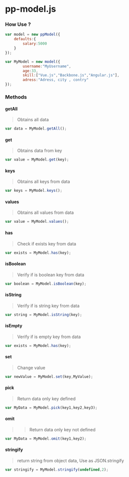 # pp-model.js

### How Use ?

```javascript
var model = new ppModel({
	defaults:{
		salary:5000
	}
});

var MyModel = new model({
		username:"MyUsername",
		age:33,
		skill:["Vue.js","Backbone.js","Angular.js"],
		adress:"Adress, city , contry"
});
```

### Methods

#### getAll
>  Obtains all data

```javascript
var data = MyModel.getAll();
```

#### get
>  Obtains data from key

```javascript
var value = MyModel.get(key);
```

#### keys
>  Obtains all keys from data

```javascript
var keys = MyModel.keys();
```

#### values
>  Obtains all values from data

```javascript
var value = MyModel.values();
```

#### has
>  Check if exists key from data

```javascript
var exists = MyModel.has(key);
```

#### isBoolean
>  Verify if is boolean key from data

```javascript
var boolean = MyModel.isBoolean(key);
```

#### isString
> Verify if is string key from data

```javascript
var string = MyModel.isString(key);
```

#### isEmpty
>  Verify if is empty key from data

```javascript
var exists = MyModel.has(key);
```

#### set
>  Change value 

```javascript
var newValue = MyModel.set(key,MyValue);
```

#### pick
>  Return data only key defined

```javascript
var MyData = MyModel.pick(key1,key2,key3);
```

#### omit
>  >  Return data only key not defined

```javascript
var MyData = MyModel.omit(key1,key2);
```
#### stringify
>  return string from object data, Use as JSON.stringify 

```javascript
var stringify = MyModel.stringify(undefined,2);
```

